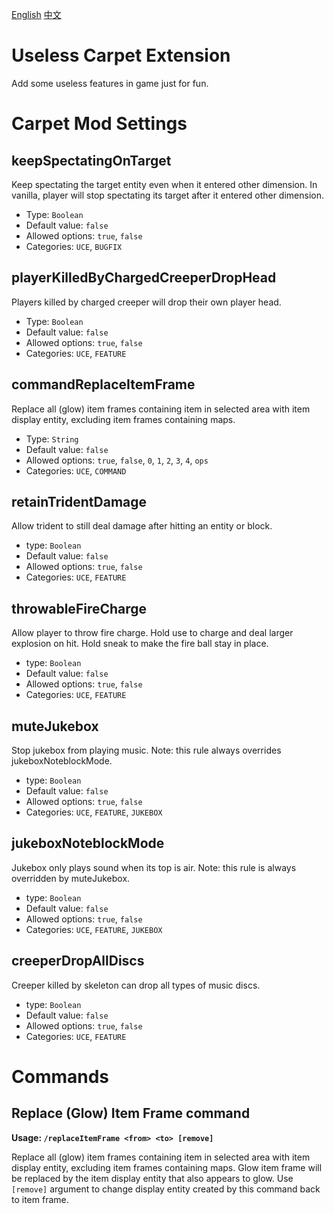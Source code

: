[English](README.md) [中文](README_zh.md)
# Useless Carpet Extension
Add some useless features in game just for fun.

# Carpet Mod Settings
## keepSpectatingOnTarget
Keep spectating the target entity even when it entered other dimension. In vanilla, player will stop spectating its target after it entered other dimension.
* Type: `Boolean`  
* Default value: `false`  
* Allowed options: `true`, `false`  
* Categories: `UCE`, `BUGFIX`


## playerKilledByChargedCreeperDropHead
Players killed by charged creeper will drop their own player head.
* Type: `Boolean`  
* Default value: `false`  
* Allowed options: `true`, `false`  
* Categories: `UCE`, `FEATURE`  

## commandReplaceItemFrame
Replace all (glow) item frames containing item in selected area with item display entity, excluding item frames containing maps.
* Type: `String`
* Default value: `false`
* Allowed options: `true`, `false`, `0`, `1`, `2`, `3`, `4`, `ops`
* Categories: `UCE`, `COMMAND`

## retainTridentDamage
Allow trident to still deal damage after hitting an entity or block.
* type: `Boolean`
* Default value: `false`
* Allowed options: `true`, `false`
* Categories: `UCE`, `FEATURE`

## throwableFireCharge
Allow player to throw fire charge. Hold use to charge and deal larger explosion on hit. Hold sneak to make the fire ball stay in place.
* type: `Boolean`
* Default value: `false`
* Allowed options: `true`, `false`
* Categories: `UCE`, `FEATURE`

## muteJukebox
Stop jukebox from playing music. Note: this rule always overrides jukeboxNoteblockMode.
* type: `Boolean`
* Default value: `false`
* Allowed options: `true`, `false`
* Categories: `UCE`, `FEATURE`, `JUKEBOX`

## jukeboxNoteblockMode
Jukebox only plays sound when its top is air. Note: this rule is always overridden by muteJukebox.
* type: `Boolean`
* Default value: `false`
* Allowed options: `true`, `false`
* Categories: `UCE`, `FEATURE`, `JUKEBOX`

## creeperDropAllDiscs
Creeper killed by skeleton can drop all types of music discs.
* type: `Boolean`
* Default value: `false`
* Allowed options: `true`, `false`
* Categories: `UCE`, `FEATURE`

# Commands

## Replace (Glow) Item Frame command 

**Usage: `/replaceItemFrame <from> <to> [remove]`**

Replace all (glow) item frames containing item in selected area with item display entity, excluding item frames containing maps. Glow item frame will be replaced by the item display entity that also appears to glow. Use `[remove]` argument to change display entity created by this command back to item frame.
